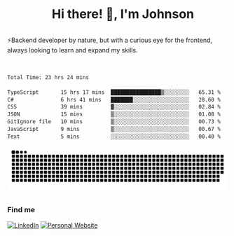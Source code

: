 <div id="user-content-toc">
  <ul align="center">
    <summary><h1 style="display: inline-block">Hi there! 👋, I'm Johnson</h1></summary>
  </ul>
</div>

⚡Backend developer by nature, but with a curious eye for the frontend, always looking to learn and expand my skills.

<br>


<!--START_SECTION:waka-->

```txt
Total Time: 23 hrs 24 mins

TypeScript       15 hrs 17 mins  ████████████████▒░░░░░░░░   65.31 %
C#               6 hrs 41 mins   ███████░░░░░░░░░░░░░░░░░░   28.60 %
CSS              39 mins         ▓░░░░░░░░░░░░░░░░░░░░░░░░   02.84 %
JSON             15 mins         ▒░░░░░░░░░░░░░░░░░░░░░░░░   01.08 %
GitIgnore file   10 mins         ▒░░░░░░░░░░░░░░░░░░░░░░░░   00.73 %
JavaScript       9 mins          ▒░░░░░░░░░░░░░░░░░░░░░░░░   00.67 %
Text             5 mins          ░░░░░░░░░░░░░░░░░░░░░░░░░   00.40 %
```

<!--END_SECTION:waka-->


<img  src="https://github.com/1999AZZAR/1999AZZAR/blob/main/resources/img/grid-snake.svg"
       alt="snake" /></a>

### Find me
<a href="https://www.linkedin.com/in/dusabe-johnson" target="_blank"><img src="https://img.shields.io/badge/LinkedIn-%230077B5.svg?&style=flat&logo=linkedin&logoColor=white" alt="LinkedIn"></a>
‎‎ [![Personal Website](https://img.shields.io/badge/visit-Johnson.rw-blue)](https://johnson.rw/)
